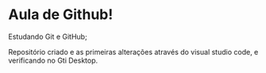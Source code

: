 # Aula de Github!

Estudando Git e GitHub;

Repositório criado e as primeiras alterações através do visual studio code, e verificando no Gti Desktop.
